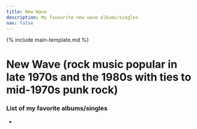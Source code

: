 ```yaml
---
title: New Wave
description: My favourite new wave albums/singles
nav: false
---
```


{% include main-template.md %}

# ​New Wave (rock music popular in late 1970s and the 1980s with ties to mid-1970s punk rock)

### List of my favorite albums/singles

*
